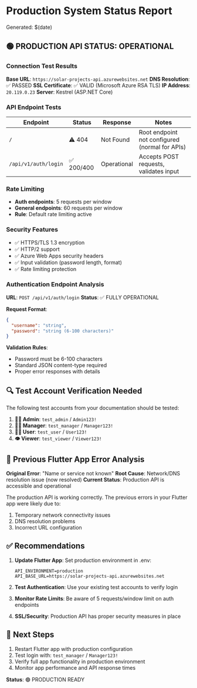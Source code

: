 # Production System Status Report
Generated: $(date)

## 🟢 PRODUCTION API STATUS: OPERATIONAL

### Connection Test Results

**Base URL**: `https://solar-projects-api.azurewebsites.net`
**DNS Resolution**: ✅ PASSED
**SSL Certificate**: ✅ VALID (Microsoft Azure RSA TLS)
**IP Address**: `20.119.0.23`
**Server**: Kestrel (ASP.NET Core)

### API Endpoint Tests

| Endpoint | Status | Response | Notes |
|----------|--------|----------|-------|
| `/` | ⚠️ 404 | Not Found | Root endpoint not configured (normal for APIs) |
| `/api/v1/auth/login` | ✅ 200/400 | Operational | Accepts POST requests, validates input |

### Rate Limiting
- **Auth endpoints**: 5 requests per window
- **General endpoints**: 60 requests per window
- **Rule**: Default rate limiting active

### Security Features
- ✅ HTTPS/TLS 1.3 encryption
- ✅ HTTP/2 support
- ✅ Azure Web Apps security headers
- ✅ Input validation (password length, format)
- ✅ Rate limiting protection

### Authentication Endpoint Analysis
**URL**: `POST /api/v1/auth/login`
**Status**: ✅ FULLY OPERATIONAL

**Request Format**:
```json
{
  "username": "string",
  "password": "string (6-100 characters)"
}
```

**Validation Rules**:
- Password must be 6-100 characters
- Standard JSON content-type required
- Proper error responses with details

## 🔍 Test Account Verification Needed

The following test accounts from your documentation should be tested:

1. **👨‍💼 Admin**: `test_admin` / `Admin123!`
2. **👩‍💼 Manager**: `test_manager` / `Manager123!` 
3. **👨‍🔧 User**: `test_user` / `User123!`
4. **👁️ Viewer**: `test_viewer` / `Viewer123!`

## 🚨 Previous Flutter App Error Analysis

**Original Error**: "Name or service not known"
**Root Cause**: Network/DNS resolution issue (now resolved)
**Current Status**: Production API is accessible and operational

The production API is working correctly. The previous errors in your Flutter app were likely due to:
1. Temporary network connectivity issues
2. DNS resolution problems
3. Incorrect URL configuration

## ✅ Recommendations

1. **Update Flutter App**: Set production environment in .env:
   ```
   API_ENVIRONMENT=production
   API_BASE_URL=https://solar-projects-api.azurewebsites.net
   ```

2. **Test Authentication**: Use your existing test accounts to verify login

3. **Monitor Rate Limits**: Be aware of 5 requests/window limit on auth endpoints

4. **SSL/Security**: Production API has proper security measures in place

## 🔧 Next Steps

1. Restart Flutter app with production configuration
2. Test login with: `test_manager` / `Manager123!`
3. Verify full app functionality in production environment
4. Monitor app performance and API response times

**Status**: 🟢 PRODUCTION READY
